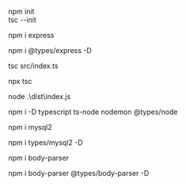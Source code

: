 npm init  
tsc --init 

npm i express   

npm i @types/express -D

tsc src/index.ts

npx tsc

node .\dist\index.js

npm i -D typescript ts-node nodemon @types/node


npm i mysql2  

npm i types/mysql2 -D

npm i body-parser

npm i body-parser @types/body-parser -D
